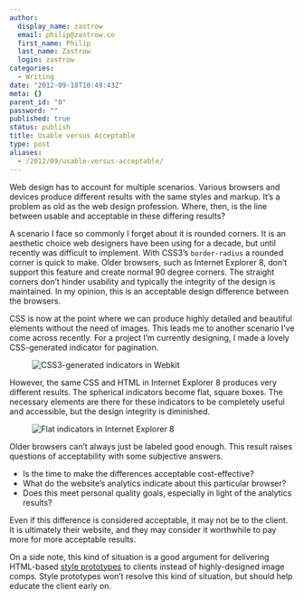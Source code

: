 ```yaml
---
author:
  display_name: zastrow
  email: philip@zastrow.co
  first_name: Philip
  last_name: Zastrow
  login: zastrow
categories:
  - Writing
date: "2012-09-18T10:49:43Z"
meta: {}
parent_id: "0"
password: ""
published: true
status: publish
title: Usable versus Acceptable
type: post
aliases:
  - /2012/09/usable-versus-acceptable/
---
```

<p>Web design has to account for multiple scenarios. Various browsers and devices produce different results with the same styles and markup. It’s a problem as old as the web design profession. Where, then, is the line between usable and acceptable in these differing results?</p>
<p>A scenario I face so commonly I forget about it is rounded corners. It is an aesthetic choice web designers have been using for a decade, but until recently was difficult to implement. With CSS3’s <code class="highlighter-rouge">border-radius</code> a rounded corner is quick to make. Older browsers, such as Internet Explorer 8, don’t support this feature and create normal 90 degree corners. The straight corners don’t hinder usability and typically the integrity of the design is maintained. In my opinion, this is an acceptable design difference between the browsers.</p>
<p>CSS is now at the point where we can produce highly detailed and beautiful elements without the need of images. This leads me to another scenario I’ve come across recently. For a project I’m currently designing, I made a lovely CSS-generated indicator for pagination.</p>
<figure>
<img alt="CSS3-generated indicators in Webkit" src="/assets/2012/09/css3-indicator.png" /><br />
</figure>
<p>However, the same CSS and HTML in Internet Explorer 8 produces very different results. The spherical indicators become flat, square boxes. The necessary elements are there for these indicators to be completely useful and accessible, but the design integrity is diminished.</p>
<figure>
<img alt="Flat indicators in Internet Explorer 8" src="/assets/2012/09/ie8-indicator.png" /><br />
</figure>
<p>Older browsers can’t always just be labeled good enough. This result raises questions of acceptability with some subjective answers.</p>
<ul>
<li>Is the time to make the differences acceptable cost-effective?</li>
<li>What do the website’s analytics indicate about this particular browser?</li>
<li>Does this meet personal quality goals, especially in light of the analytics results?</li>
</ul>
<p>Even if this difference is considered acceptable, it may not be to the client. It is ultimately their website, and they may consider it worthwhile to pay more for more acceptable results.</p>
<p>On a side note, this kind of situation is a good argument for delivering HTML-based <a href="http://seesparkbox.com/foundry/our_new_responsive_design_deliverable_the_style_prototype">style prototypes</a> to clients instead of highly-designed image comps. Style prototypes won’t resolve this kind of situation, but should help educate the client early on.</p>
